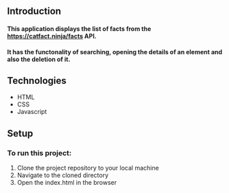 ## Introduction
#### This application displays the list of facts from the  https://catfact.ninja/facts API. 
#### It has the functonality of searching, opening the details of an element and also the deletion of it.
## Technologies
*  HTML
*  CSS
*  Javascript
## Setup
### To run this project:
1. Clone the project repository to your local machine
2. Navigate to the cloned directory 
3. Open the index.html in the browser
